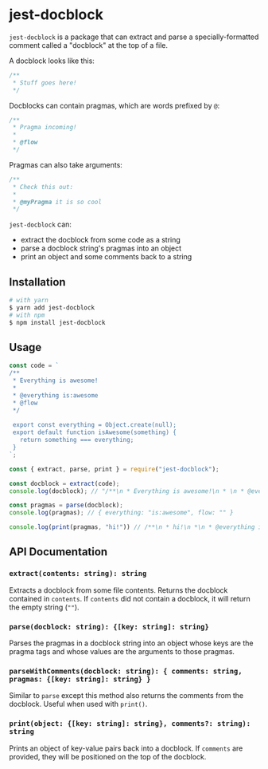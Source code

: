 # jest-docblock

`jest-docblock` is a package that can extract and parse a specially-formatted comment called a "docblock" at the top of a file.

A docblock looks like this:
```js
/**
 * Stuff goes here!
 */
```

Docblocks can contain pragmas, which are words prefixed by `@`:
```js
/**
 * Pragma incoming!
 *
 * @flow
 */
```

Pragmas can also take arguments:
```js
/**
 * Check this out:
 *
 * @myPragma it is so cool
 */
```

`jest-docblock` can:
* extract the docblock from some code as a string
* parse a docblock string's pragmas into an object
* print an object and some comments back to a string

## Installation
```sh
# with yarn
$ yarn add jest-docblock
# with npm
$ npm install jest-docblock
```

## Usage

```js
const code = `
/**
 * Everything is awesome!
 *
 * @everything is:awesome
 * @flow
 */
 
 export const everything = Object.create(null);
 export default function isAwesome(something) {
   return something === everything;
 }
`;

const { extract, parse, print } = require("jest-docblock");

const docblock = extract(code);
console.log(docblock); // "/**\n * Everything is awesome!\n * \n * @everything is:awesome\n * @flow\n */"

const pragmas = parse(docblock);
console.log(pragmas); // { everything: "is:awesome", flow: "" }

console.log(print(pragmas, "hi!")) // /**\n * hi!\n *\n * @everything is:awesome\n * @flow\n */;
```

## API Documentation

### `extract(contents: string): string`
Extracts a docblock from some file contents. Returns the docblock contained in `contents`. If `contents` did not contain a docblock, it will return the empty string (`""`).

### `parse(docblock: string): {[key: string]: string}`
Parses the pragmas in a docblock string into an object whose keys are the pragma tags and whose values are the arguments to those pragmas.

### `parseWithComments(docblock: string): { comments: string, pragmas: {[key: string]: string} }`
Similar to `parse` except this method also returns the comments from the docblock. Useful when used with `print()`.

### `print(object: {[key: string]: string}, comments?: string): string`
Prints an object of key-value pairs back into a docblock. If `comments` are provided, they will be positioned on the top of the docblock.